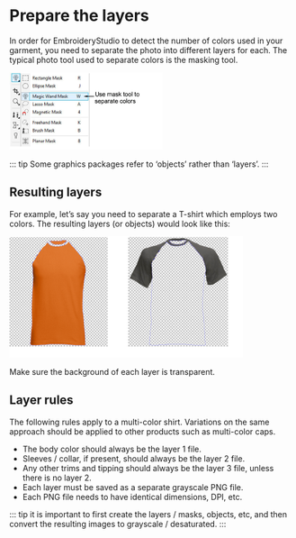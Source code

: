 # Prepare the layers

In order for EmbroideryStudio to detect the number of colors used in your garment, you need to separate the photo into different layers for each. The typical photo tool used to separate colors is the masking tool.

![MagicWandMask00028.png](assets/MagicWandMask00028.png)

::: tip
Some graphics packages refer to ‘objects’ rather than ‘layers’.
:::

## Resulting layers

For example, let’s say you need to separate a T-shirt which employs two colors. The resulting layers (or objects) would look like this:

![product_templates00031.png](assets/product_templates00031.png)

Make sure the background of each layer is transparent.

## Layer rules

The following rules apply to a multi-color shirt. Variations on the same approach should be applied to other products such as multi-color caps.

- The body color should always be the layer 1 file.
- Sleeves / collar, if present, should always be the layer 2 file.
- Any other trims and tipping should always be the layer 3 file, unless there is no layer 2.
- Each layer must be saved as a separate grayscale PNG file.
- Each PNG file needs to have identical dimensions, DPI, etc.

::: tip
it is important to first create the layers / masks, objects, etc, and then convert the resulting images to grayscale / desaturated.
:::
